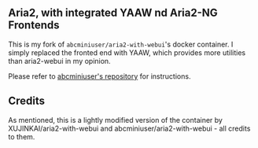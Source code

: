 Aria2, with integrated YAAW nd Aria2-NG Frontends
---

This is my fork of `abcminiuser/aria2-with-webui`'s docker container. I simply replaced the fronted end with YAAW, which provides more utilities than aria2-webui in my opinion.

Please refer to [abcminiuser's repository](https://github.com/abcminiuser/docker-aria2-with-webui) for instructions.

## Credits

As mentioned, this is a lightly modified version of the container by XUJINKAI/aria2-with-webui and abcminiuser/aria2-with-webui - all credits to them.
